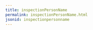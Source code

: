 ```yaml
---
title: inspectionPersonName
permalink: inspectionPersonName.html
jsonid: inspectionpersonname
---
```

